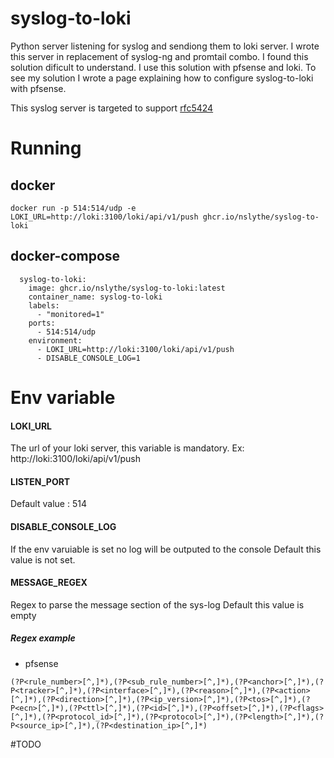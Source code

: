 # syslog-to-loki
Python server listening for syslog and sendiong them to loki server.
I wrote this server in replacement of syslog-ng and promtail combo. I found this solution dificult to understand.
I use this solution with pfsense and loki. To see my solution I wrote a page explaining how to configure syslog-to-loki with pfsense.

This syslog server is targeted to support [rfc5424](https://datatracker.ietf.org/doc/html/rfc5424)

# Running
## docker
```
docker run -p 514:514/udp -e LOKI_URL=http://loki:3100/loki/api/v1/push ghcr.io/nslythe/syslog-to-loki
```
## docker-compose 
```
  syslog-to-loki:
    image: ghcr.io/nslythe/syslog-to-loki:latest
    container_name: syslog-to-loki
    labels:
      - "monitored=1"
    ports:
      - 514:514/udp
    environment:
      - LOKI_URL=http://loki:3100/loki/api/v1/push
      - DISABLE_CONSOLE_LOG=1
```

# Env variable
#### LOKI_URL
The url of your loki server, this variable is mandatory.
Ex: http://loki:3100/loki/api/v1/push
#### LISTEN_PORT
Default value : 514
#### DISABLE_CONSOLE_LOG
If the env varuiable is set no log will be outputed to the console
Default this value is not set.
#### MESSAGE_REGEX
Regex to parse the message section of the sys-log
Default this value is empty
##### Regex example
- pfsense
```
(?P<rule_number>[^,]*),(?P<sub_rule_number>[^,]*),(?P<anchor>[^,]*),(?P<tracker>[^,]*),(?P<interface>[^,]*),(?P<reason>[^,]*),(?P<action>[^,]*),(?P<direction>[^,]*),(?P<ip_version>[^,]*),(?P<tos>[^,]*),(?P<ecn>[^,]*),(?P<ttl>[^,]*),(?P<id>[^,]*),(?P<offset>[^,]*),(?P<flags>[^,]*),(?P<protocol_id>[^,]*),(?P<protocol>[^,]*),(?P<length>[^,]*),(?P<source_ip>[^,]*),(?P<destination_ip>[^,]*)
```


#TODO
